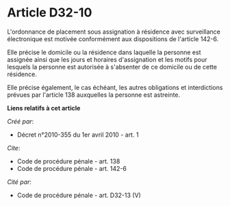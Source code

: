 # Article D32-10

L'ordonnance de placement sous assignation à résidence avec surveillance électronique est motivée conformément aux
dispositions de l'article 142-6. 

Elle précise le domicile ou la résidence dans laquelle la personne est assignée ainsi que les jours et horaires d'assignation
et les motifs pour lesquels la personne est autorisée à s'absenter de ce domicile ou de cette résidence. 

Elle précise également, le cas échéant, les autres obligations et interdictions prévues par l'article 138 auxquelles la
personne est astreinte.

**Liens relatifs à cet article**

_Créé par_:

  - Décret n°2010-355 du 1er avril 2010 - art. 1

_Cite_:

  - Code de procédure pénale - art. 138
  - Code de procédure pénale - art. 142-6

_Cité par_:

  - Code de procédure pénale - art. D32-13 (V)
